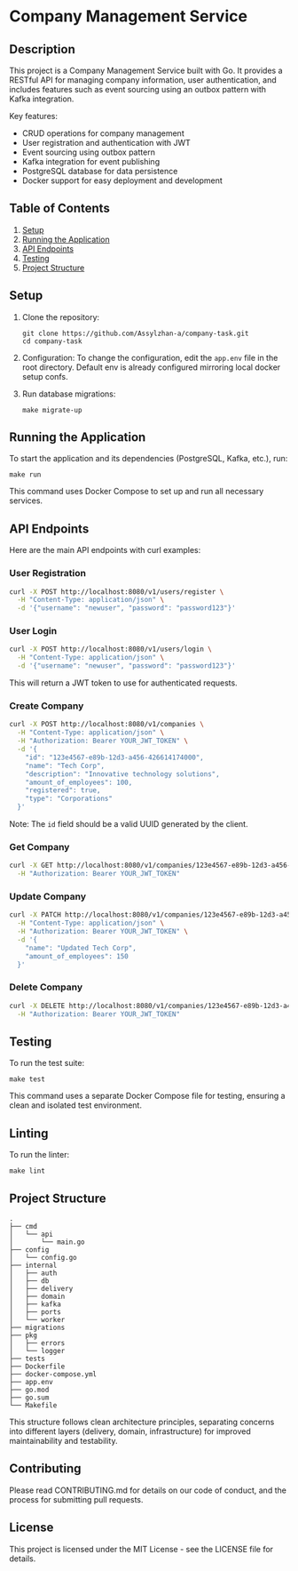 # Company Management Service

## Description

This project is a Company Management Service built with Go. It provides a RESTful API for managing company information, user authentication, and includes features such as event sourcing using an outbox pattern with Kafka integration.

Key features:
- CRUD operations for company management
- User registration and authentication with JWT
- Event sourcing using outbox pattern
- Kafka integration for event publishing
- PostgreSQL database for data persistence
- Docker support for easy deployment and development

## Table of Contents

1. [Setup](#setup)
2. [Running the Application](#running-the-application)
3. [API Endpoints](#api-endpoints)
4. [Testing](#testing)
5. [Project Structure](#project-structure)

## Setup

1. Clone the repository:
   ```
   git clone https://github.com/Assylzhan-a/company-task.git
   cd company-task
   ```

2. Configuration:
   To change the configuration, edit the `app.env` file in the root directory. Default env is already configured mirroring local docker setup confs.

3. Run database migrations:
   ```
   make migrate-up
   ```

## Running the Application

To start the application and its dependencies (PostgreSQL, Kafka, etc.), run:

```
make run
```

This command uses Docker Compose to set up and run all necessary services.

## API Endpoints

Here are the main API endpoints with curl examples:

### User Registration

```bash
curl -X POST http://localhost:8080/v1/users/register \
  -H "Content-Type: application/json" \
  -d '{"username": "newuser", "password": "password123"}'
```

### User Login

```bash
curl -X POST http://localhost:8080/v1/users/login \
  -H "Content-Type: application/json" \
  -d '{"username": "newuser", "password": "password123"}'
```

This will return a JWT token to use for authenticated requests.

### Create Company

```bash
curl -X POST http://localhost:8080/v1/companies \
  -H "Content-Type: application/json" \
  -H "Authorization: Bearer YOUR_JWT_TOKEN" \
  -d '{
    "id": "123e4567-e89b-12d3-a456-426614174000",
    "name": "Tech Corp",
    "description": "Innovative technology solutions",
    "amount_of_employees": 100,
    "registered": true,
    "type": "Corporations"
  }'
```

Note: The `id` field should be a valid UUID generated by the client.

### Get Company

```bash
curl -X GET http://localhost:8080/v1/companies/123e4567-e89b-12d3-a456-426614174000 \
  -H "Authorization: Bearer YOUR_JWT_TOKEN"
```

### Update Company

```bash
curl -X PATCH http://localhost:8080/v1/companies/123e4567-e89b-12d3-a456-426614174000 \
  -H "Content-Type: application/json" \
  -H "Authorization: Bearer YOUR_JWT_TOKEN" \
  -d '{
    "name": "Updated Tech Corp",
    "amount_of_employees": 150
  }'
```

### Delete Company

```bash
curl -X DELETE http://localhost:8080/v1/companies/123e4567-e89b-12d3-a456-426614174000 \
  -H "Authorization: Bearer YOUR_JWT_TOKEN"
```

## Testing

To run the test suite:

```
make test
```

This command uses a separate Docker Compose file for testing, ensuring a clean and isolated test environment.

## Linting

To run the linter:

```
make lint
```

## Project Structure

```
.
├── cmd
│   └── api
│       └── main.go
├── config
│   └── config.go
├── internal
│   ├── auth
│   ├── db
│   ├── delivery
│   ├── domain
│   ├── kafka
│   ├── ports
│   └── worker
├── migrations
├── pkg
│   ├── errors
│   └── logger
├── tests
├── Dockerfile
├── docker-compose.yml
├── app.env
├── go.mod
├── go.sum
└── Makefile
```

This structure follows clean architecture principles, separating concerns into different layers (delivery, domain, infrastructure) for improved maintainability and testability.

## Contributing

Please read CONTRIBUTING.md for details on our code of conduct, and the process for submitting pull requests.

## License

This project is licensed under the MIT License - see the LICENSE file for details.